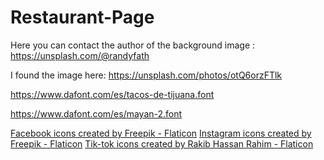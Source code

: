 # Restaurant-Page

Here you can contact the author of the  background image : https://unsplash.com/@randyfath

I found the image here: https://unsplash.com/photos/otQ6orzFTlk


https://www.dafont.com/es/tacos-de-tijuana.font

https://www.dafont.com/es/mayan-2.font


<a href="https://www.flaticon.com/free-icons/facebook" title="facebook icons">Facebook icons created by Freepik - Flaticon</a>
<a href="https://www.flaticon.com/free-icons/instagram" title="instagram icons">Instagram icons created by Freepik - Flaticon</a>
<a href="https://www.flaticon.com/free-icons/tik-tok" title="tik-tok icons">Tik-tok icons created by Rakib Hassan Rahim - Flaticon</a>